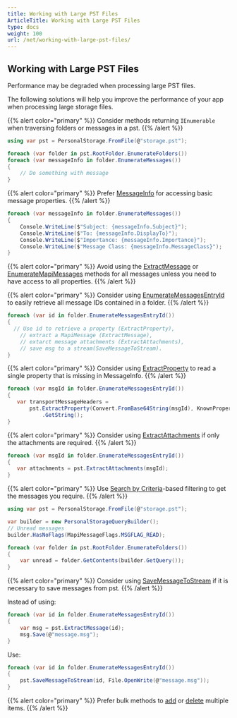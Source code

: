 ```yaml
---
title: Working with Large PST Files
ArticleTitle: Working with Large PST Files
type: docs
weight: 100
url: /net/working-with-large-pst-files/
---
```



## **Working with Large PST Files**

Performance may be degraded when processing large PST files.

The following solutions will help you improve the performance of your app when processing large storage files.

{{% alert color="primary" %}}
Consider methods returning `IEnumerable` when traversing folders or messages in a pst.
{{% /alert %}}

```csharp
using var pst = PersonalStorage.FromFile(@"storage.pst");

foreach (var folder in pst.RootFolder.EnumerateFolders())
foreach (var messageInfo in folder.EnumerateMessages())
{
    // Do something with message
}
```

{{% alert color="primary" %}}
Prefer [MessageInfo](https://reference.aspose.com/email/net/aspose.email.storage.pst/messageinfo/) for accessing basic message properties.
{{% /alert %}}

```csharp
foreach (var messageInfo in folder.EnumerateMessages())
{
    Console.WriteLine($"Subject: {messageInfo.Subject}");
    Console.WriteLine($"To: {messageInfo.DisplayTo}");
    Console.WriteLine($"Importance: {messageInfo.Importance}");
    Console.WriteLine($"Message Class: {messageInfo.MessageClass}");
}
```

{{% alert color="primary" %}}
Avoid using the [ExtractMessage](https://reference.aspose.com/email/net/aspose.email.storage.pst/personalstorage/extractmessage/) or [EnumerateMapiMessages](https://reference.aspose.com/email/net/aspose.email.storage.pst/folderinfo/enumeratemapimessages/) methods for all messages unless you need to have access to all properties.
{{% /alert %}}

{{% alert color="primary" %}}
Consider using [EnumerateMessagesEntryId](https://reference.aspose.com/email/net/aspose.email.storage.pst/folderinfo/enumeratemessagesentryid/) to easily retrieve all message IDs contained in a folder.
{{% /alert %}}

 ```csharp
foreach (var id in folder.EnumerateMessagesEntryId())
{
   // Use id to retrieve a property (ExtractProperty),
	 // extract a MapiMessage (ExtractMessage),
	 // extarct message attachments (ExtractAttachments),
	 // save msg to a stream(SaveMessageToStream).
}
 ```

{{% alert color="primary" %}}
Consider using [ExtractProperty](https://reference.aspose.com/email/net/aspose.email.storage.pst/personalstorage/extractproperty/) to read a single property that is missing in MessageInfo.
{{% /alert %}}

 ```csharp
foreach (var msgId in folder.EnumerateMessagesEntryId())
{
    var transportMessageHeaders =
        pst.ExtractProperty(Convert.FromBase64String(msgId), KnownPropertyList.TransportMessageHeaders.Tag)
            .GetString();
}
 ```

{{% alert color="primary" %}}
Consider using [ExtractAttachments](https://reference.aspose.com/email/net/aspose.email.storage.pst/personalstorage/extractattachments/) if only the attachments are required.
{{% /alert %}}

```csharp
foreach (var msgId in folder.EnumerateMessagesEntryId())
{
   var attachments = pst.ExtractAttachments(msgId);
}
```

{{% alert color="primary" %}}
Use [Search by Criteria](https://docs.aspose.com/email/net/managing-messages-in-pst-files/#search-by-criteria)-based filtering to get the messages you require.
{{% /alert %}}

```csharp
using var pst = PersonalStorage.FromFile(@"storage.pst");

var builder = new PersonalStorageQueryBuilder();
// Unread messages
builder.HasNoFlags(MapiMessageFlags.MSGFLAG_READ);

foreach (var folder in pst.RootFolder.EnumerateFolders())
{
    var unread = folder.GetContents(builder.GetQuery());
}
```

{{% alert color="primary" %}}
Consider using [SaveMessageToStream](https://reference.aspose.com/email/net/aspose.email.storage.pst/personalstorage/savemessagetostream/) if it is necessary to save messages from pst.
{{% /alert %}}

Instead of using:

```csharp
foreach (var id in folder.EnumerateMessagesEntryId())
{
    var msg = pst.ExtractMessage(id);
    msg.Save(@"message.msg");
}
```

Use:

```csharp
foreach (var id in folder.EnumerateMessagesEntryId())
{
    pst.SaveMessageToStream(id, File.OpenWrite(@"message.msg"));
}
```

{{% alert color="primary" %}}
Prefer bulk methods to [add](https://docs.aspose.com/email/net/create-and-manage-pst-files/#add-bulk-messages-with-improved-performance) or [delete](https://docs.aspose.com/email/net/managing-messages-in-pst-files/#bulk-deletion) multiple items.
{{% /alert %}}

